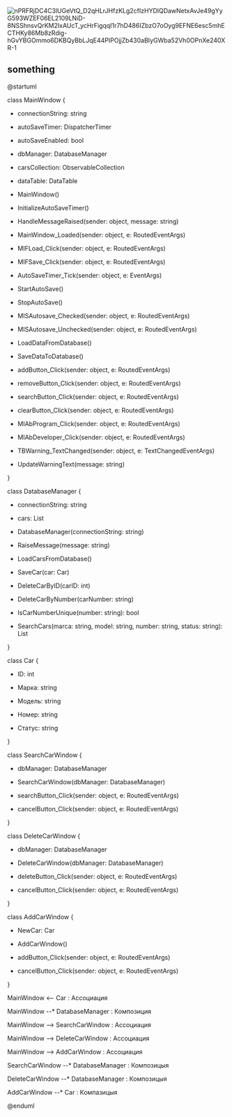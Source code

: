 ![nPRFRjDC4C3lUGeVtQ_D2qHLrJHfzKLg2cfIzHYDlQDawNetxAvJe49gYyG593WZEF06EL2109LNiD-8NSShnsvQrKM2IxAUcT_ycHrFigqqI1r7hD486IZbzO7oOyg9EFNE6esc5mhECTHKy86Mb8zRdig-hGvYBGOmmo6DKBQyBbLJqE44PIPOjjZb430aBIyGWba52Vh0OPnXe240XR-1](https://github.com/Luxurys-Lukuchi/CarsBD/assets/146846830/a9d503cf-4342-4593-ab46-55981be52235)




  ## something 
@startuml

class MainWindow {


- connectionString: string

- autoSaveTimer: DispatcherTimer

- autoSaveEnabled: bool

- dbManager: DatabaseManager

- carsCollection: ObservableCollection<Car>

- dataTable: DataTable

+ MainWindow()

+ InitializeAutoSaveTimer()

+ HandleMessageRaised(sender: object, message: string)

+ MainWindow_Loaded(sender: object, e: RoutedEventArgs)

+ MIFLoad_Click(sender: object, e: RoutedEventArgs)

+ MIFSave_Click(sender: object, e: RoutedEventArgs)

+ AutoSaveTimer_Tick(sender: object, e: EventArgs)

+ StartAutoSave()

+ StopAutoSave()

+ MISAutosave_Checked(sender: object, e: RoutedEventArgs)

+ MISAutosave_Unchecked(sender: object, e: RoutedEventArgs)

+ LoadDataFromDatabase()

+ SaveDataToDatabase()

+ addButton_Click(sender: object, e: RoutedEventArgs)

+ removeButton_Click(sender: object, e: RoutedEventArgs)

+ searchButton_Click(sender: object, e: RoutedEventArgs)

+ clearButton_Click(sender: object, e: RoutedEventArgs)

+ MIAbProgram_Click(sender: object, e: RoutedEventArgs)

+ MIAbDeveloper_Click(sender: object, e: RoutedEventArgs)

+ TBWarning_TextChanged(sender: object, e: TextChangedEventArgs)

+ UpdateWarningText(message: string)


}

class DatabaseManager {

- connectionString: string

- cars: List<Car>

+ DatabaseManager(connectionString: string)

+ RaiseMessage(message: string)

+ LoadCarsFromDatabase()

+ SaveCar(car: Car)

+ DeleteCarByID(carID: int)

+ DeleteCarByNumber(carNumber: string)

+ IsCarNumberUnique(number: string): bool

+ SearchCars(marca: string, model: string, number: string, status: string): List<Car>

}

class Car {

+ ID: int

+ Марка: string

+ Модель: string

+ Номер: string

+ Статус: string

}

class SearchCarWindow {

- dbManager: DatabaseManager

+ SearchCarWindow(dbManager: DatabaseManager)

+ searchButton_Click(sender: object, e: RoutedEventArgs)

+ cancelButton_Click(sender: object, e: RoutedEventArgs)

}

class DeleteCarWindow {

- dbManager: DatabaseManager

+ DeleteCarWindow(dbManager: DatabaseManager)

+ deleteButton_Click(sender: object, e: RoutedEventArgs)

+ cancelButton_Click(sender: object, e: RoutedEventArgs)

}

class AddCarWindow {

- NewCar: Car

+ AddCarWindow()

+ addButton_Click(sender: object, e: RoutedEventArgs)

+ cancelButton_Click(sender: object, e: RoutedEventArgs)

}

MainWindow <-- Car : Ассоциация

MainWindow --* DatabaseManager : Композиция

MainWindow --> SearchCarWindow : Ассоциация

MainWindow --> DeleteCarWindow : Ассоциация

MainWindow --> AddCarWindow : Ассоциация

SearchCarWindow --* DatabaseManager : Композицыя

DeleteCarWindow --* DatabaseManager : Композицыя

AddCarWindow --* Car : Компазицыя

@enduml
